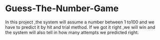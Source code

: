 # Guess-The-Number-Game
In this project ,the system will assume a number between 1 to100 and we have to predict it by hit and trial method.                   If we got it right ,we will win and the system will also tell in how many attempts we predicted right.  

